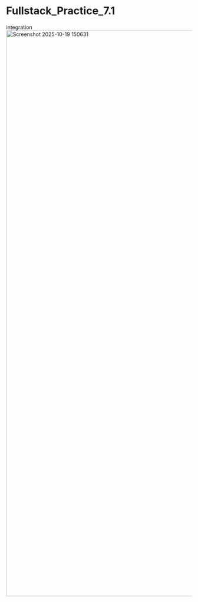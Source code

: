 # Fullstack_Practice_7.1
integration
<img width="2460" height="1534" alt="Screenshot 2025-10-19 150631" src="https://github.com/user-attachments/assets/db627439-55e1-41fa-b255-ad6df4ef4934" />
